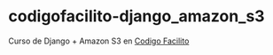 # codigofacilito-django_amazon_s3
Curso de Django + Amazon S3 en [Codigo Facilito](https://codigofacilito.com/cursos/django-amazon-s3)
